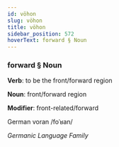```yaml
---
id: vöhon
slug: vöhon
title: vöhon
sidebar_position: 572
hoverText: forward § Noun
---
```


### forward § Noun

**Verb**: to be the front/forward region

**Noun**: front/forward region

**Modifier**: front-related/forward

German voran /foˈʁan/

*Germanic Language Family*